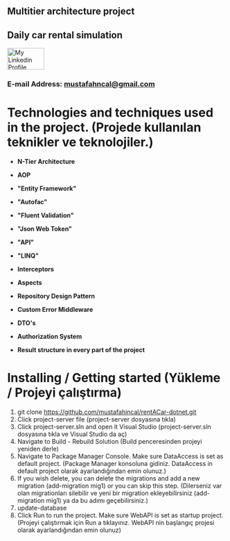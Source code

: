 ## Multitier architecture project

## Daily car rental simulation

<a href = "https://www.linkedin.com/in/mustafahincal/"><img src = "https://marka-logo.com/wp-content/uploads/2020/04/Linkedin-Logo.png" width = "85" height = "50" alt = "My Linkedin Profile"/></a>

### E-mail Address: mustafahncal@gmail.com

# **Technologies and techniques used in the project. (Projede kullanılan teknikler ve teknolojiler.)**

- **N-Tier Architecture**
- **AOP**

- **"Entity Framework"**
- **"Autofac"**
- **"Fluent Validation"**
- **"Json Web Token"**
- **"API"**
- **"LINQ"**

- **Interceptors**
- **Aspects**
- **Repository Design Pattern**
- **Custom Error Middleware**
- **DTO's**
- **Authorization System**
- **Result structure in every part of the project**
  <br>

# **Installing / Getting started (Yükleme / Projeyi çalıştırma)**

1. git clone https://github.com/mustafahincal/rentACar-dotnet.git
2. Click project-server file
   (project-server dosyasına tıkla)
3. Click project-server.sln and open it Visual Studio
   (project-server.sln dosyasına tıkla ve Visual Studio da aç)
4. Navigate to Build - Rebuild Solution
   (Build penceresinden projeyi yeniden derle)
5. Navigate to Package Manager Console. Make sure DataAccess is set as default project.
   (Package Manager konsoluna gidiniz. DataAccess in default project olarak
   ayarlandığından emin olunuz.)
6. If you wish delete, you can delete the migrations and add a new migration (add-migration mig1) or
   you can skip this step.
   (Dilerseniz var olan migrationları silebilir ve yeni bir migration ekleyebilirsiniz (add-migration mig1)
   ya da bu adımı geçebilirsiniz.)
7. update-database
8. Click Run to run the project. Make sure WebAPI is set as startup project.
   (Projeyi çalıştırmak için Run a tıklayınız. WebAPI nin başlangıç projesi olarak
   ayarlandığından emin olunuz)
